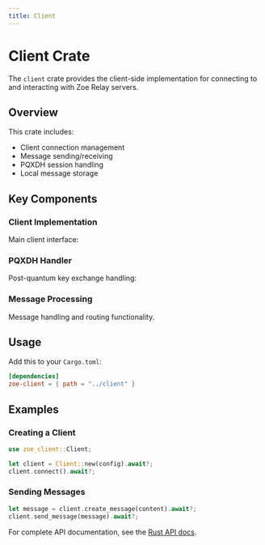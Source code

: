 ```yaml
---
title: Client
---
```


# Client Crate

The `client` crate provides the client-side implementation for connecting to and interacting with Zoe Relay servers.

## Overview

This crate includes:
- Client connection management
- Message sending/receiving
- PQXDH session handling
- Local message storage

## Key Components

### Client Implementation

Main client interface:

<!-- Code example will be added here -->

### PQXDH Handler

Post-quantum key exchange handling:

<!-- Code example will be added here -->

### Message Processing

Message handling and routing functionality.

## Usage

Add this to your `Cargo.toml`:

```toml
[dependencies]
zoe-client = { path = "../client" }
```

## Examples

### Creating a Client

```rust
use zoe_client::Client;

let client = Client::new(config).await?;
client.connect().await?;
```

### Sending Messages

```rust
let message = client.create_message(content).await?;
client.send_message(message).await?;
```

For complete API documentation, see the [Rust API docs](/zoe-relay/rustdoc/zoe_client/).